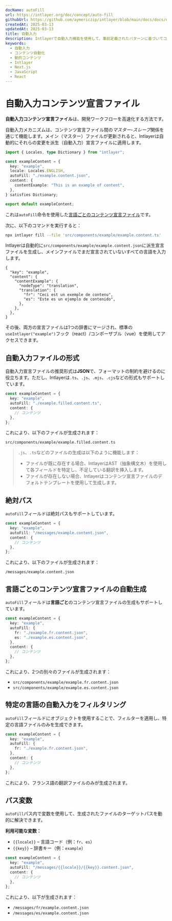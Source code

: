 ```yaml
---
docName: autoFill
url: https://intlayer.org/doc/concept/auto-fill
githubUrl: https://github.com/aymericzip/intlayer/blob/main/docs/docs/en/autoFill.md
createdAt: 2025-03-13
updatedAt: 2025-03-13
title: 自動入力
description: Intlayerで自動入力機能を使用して、事前定義されたパターンに基づいてコンテンツを自動的に入力する方法を学びます。このドキュメントに従って、プロジェクトに自動入力機能を効率的に実装してください。
keywords:
  - 自動入力
  - コンテンツ自動化
  - 動的コンテンツ
  - Intlayer
  - Next.js
  - JavaScript
  - React
---
```


# 自動入力コンテンツ宣言ファイル

**自動入力コンテンツ宣言ファイル**は、開発ワークフローを高速化する方法です。

自動入力メカニズムは、コンテンツ宣言ファイル間の*マスター-スレーブ*関係を通じて機能します。メイン（マスター）ファイルが更新されると、Intlayerは自動的にそれらの変更を派生（自動入力）宣言ファイルに適用します。

```ts fileName="src/components/example/example.content.ts"
import { Locales, type Dictionary } from "intlayer";

const exampleContent = {
  key: "example",
  locale: Locales.ENGLISH,
  autoFill: "./example.content.json",
  content: {
    contentExample: "This is an example of content",
  },
} satisfies Dictionary;

export default exampleContent;
```

これは`autoFill`命令を使用した[言語ごとのコンテンツ宣言ファイル](https://github.com/aymericzip/intlayer/blob/main/docs/docs/ja/per_locale_file.md)です。

次に、以下のコマンドを実行すると：

```bash
npx intlayer fill --file 'src/components/example/example.content.ts'
```

Intlayerは自動的に`src/components/example/example.content.json`に派生宣言ファイルを生成し、メインファイルでまだ宣言されていないすべての言語を入力します。

```json5 fileName="src/components/example/example.content.json"
{
  "key": "example",
  "content": {
    "contentExample": {
      "nodeType": "translation",
      "translation": {
        "fr": "Ceci est un exemple de contenu",
        "es": "Este es un ejemplo de contenido",
      },
    },
  },
}
```

その後、両方の宣言ファイルは1つの辞書にマージされ、標準の`useIntlayer("example")`フック（react）/コンポーザブル（vue）を使用してアクセスできます。

## 自動入力ファイルの形式

自動入力宣言ファイルの推奨形式は**JSON**で、フォーマットの制約を避けるのに役立ちます。ただし、Intlayerは`.ts`、`.js`、`.mjs`、`.cjs`などの形式もサポートしています。

```ts fileName="src/components/example/example.content.ts"
const exampleContent = {
  key: "example",
  autoFill: "./example.filled.content.ts",
  content: {
    // コンテンツ
  },
};
```

これにより、以下のファイルが生成されます：

```
src/components/example/example.filled.content.ts
```

> `.js`、`.ts`などのファイルの生成は以下のように機能します：
>
> - ファイルが既に存在する場合、IntlayerはAST（抽象構文木）を使用して各フィールドを特定し、不足している翻訳を挿入します。
> - ファイルが存在しない場合、Intlayerはコンテンツ宣言ファイルのデフォルトテンプレートを使用して生成します。

## 絶対パス

`autoFill`フィールドは絶対パスもサポートしています。

```ts fileName="src/components/example/example.content.ts"
const exampleContent = {
  key: "example",
  autoFill: "/messages/example.content.json",
  content: {
    // コンテンツ
  },
};
```

これにより、以下のファイルが生成されます：

```
/messages/example.content.json
```

## 言語ごとのコンテンツ宣言ファイルの自動生成

`autoFill`フィールドは**言語ごと**のコンテンツ宣言ファイルの生成もサポートしています。

```ts fileName="src/components/example/example.content.ts"
const exampleContent = {
  key: "example",
  autoFill: {
    fr: "./example.fr.content.json",
    es: "./example.es.content.json",
  },
  content: {
    // コンテンツ
  },
};
```

これにより、2つの別々のファイルが生成されます：

- `src/components/example/example.fr.content.json`
- `src/components/example/example.es.content.json`

## 特定の言語の自動入力をフィルタリング

`autoFill`フィールドにオブジェクトを使用することで、フィルターを適用し、特定の言語ファイルのみを生成できます。

```ts fileName="src/components/example/example.content.ts"
const exampleContent = {
  key: "example",
  autoFill: {
    fr: "./example.fr.content.json",
  },
  content: {
    // コンテンツ
  },
};
```

これにより、フランス語の翻訳ファイルのみが生成されます。

## パス変数

`autoFill`パス内で変数を使用して、生成されたファイルのターゲットパスを動的に解決できます。

**利用可能な変数：**

- `{{locale}}` – 言語コード（例：`fr`、`es`）
- `{{key}}` – 辞書キー（例：`example`）

```ts fileName="src/components/example/example.content.ts"
const exampleContent = {
  key: "example",
  autoFill: "/messages/{{locale}}/{{key}}.content.json",
  content: {
    // コンテンツ
  },
};
```

これにより、以下が生成されます：

- `/messages/fr/example.content.json`
- `/messages/es/example.content.json`
